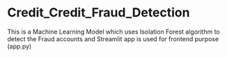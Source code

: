 # Credit_Credit_Fraud_Detection
This is a Machine Learning Model which uses Isolation Forest algorithm to detect the Fraud accounts and Streamlit app is used for frontend purpose (app.py)
